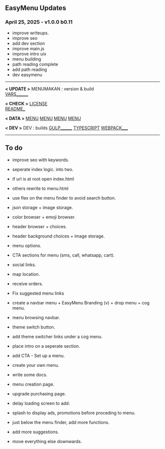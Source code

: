 ## EasyMenu Updates

### April 25, 2025 - v1.0.0 b0.11
- improve writeups.
- improve seo
- add dev section
- improve main.js
- improve intro uix
- menu building
- path reading complete
- add path reading
- dev easymenu

------------------------------------------------------------------

**< UPDATE >**
MENUMAKAN : version & build  
[VARS______](/sheety/easymenu/_vars.pug)  

**< CHECK >**
[LICENSE](../../../../ace/easymenu/LICENSE.txt)  
[README_](../../../../ace/easymenu/README.md)  

**< DATA >**
[MENU](../../../../ace/easymenu/settings.json)
[MENU](../../../../ace/easymenu/menuItems.json)
[MENU](../../../../ace/easymenu/menu_A/settings.json)
[MENU](../../../../ace/easymenu/menu_A/menuItems.json)

**< DEV >**
DEV : builds
[GULP______](/gulpfile.js)
[TYPESCRIPT](/tsconfig.json)
[WEBPACK___](/webpack.config.js)

------------------------------------------------------------------

## To do

- improve seo with keywords.

- seperate index logic. into two.
- if url is at root open index.html
- others rewrite to menu.html

- use flex on the menu finder to avoid search button.
- json storage + image storage.
- color browser + emoji browser.
- header browser + choices.
- header background choices + image storage.
- menu options.
- CTA sections for menu (sms, call, whatsapp, cart).
- social links.
- map location.
- receive orders.
- Fix suggested menu links
- create a navbar menu + EasyMenu Branding (v) + drop menu + cog menu.
- menu browsing navbar.
- theme switch button.
- add theme switcher links under a cog menu.
- place intro on a seperate section.
- add CTA - Set up a menu.

- create your own menu.
- write some docs.
- menu creation page.
- upgrade purchasing page.

- delay loading screen to add:
- splash to display ads, promotions before proceding to menu.

- just below the menu finder, add more functions.
- add more suggestions.
- move everything else downwards.
